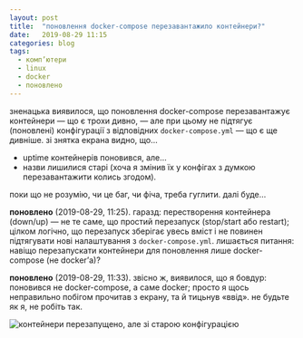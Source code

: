 ```yaml
---
layout: post
title:  "поновлення docker-compose перезавантажило контейнери?"
date:   2019-08-29 11:15
categories: blog
tags: 
  - комп’ютери
  - linux
  - docker
  - поновлено
---
```


зненацька виявилося, що поновлення docker-compose перезавантажує контейнери — що є трохи дивно, — але при цьому не підтягує (поновлені) конфігурації з відповідних `docker-compose.yml` — що є ще дивніше. зі знятка екрана видно, що…

* uptime контейнерів поновився, але…
* назви лишилися старі (хоча я змінив їх у конфігах з думкою перезавантажити колись згодом).

поки що не розумію, чи це баг, чи фіча, треба гуглити. далі буде…

**поновлено** (2019-08-29, 11:25). гаразд: перестворення контейнера (down/up) — не те саме, що простий перезапуск (stop/start або restart); цілком логічно, що перезапуск зберігає увесь вміст і не повинен підтягувати нові налаштування з `docker-compose.yml`. лишається питання: навіщо перезапускати контейнери для поновлення лише docker-compose (не docker’а)?

**поновлено** (2019-08-29, 11:33). звісно ж, виявилося, що я бовдур: поновився не docker-compose, а саме docker; просто я щось неправильно побігом прочитав з екрану, та й тицьнув «ввід». не будьте як я, не робіть так.

![контейнери перезапущено, але зі старою конфігурацією](/assets/images/2019/2019-08-29-docker-compose.jpg)